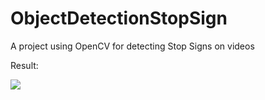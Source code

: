 # ObjectDetectionStopSign
A project using OpenCV for detecting Stop Signs on videos

Result: 

![](https://github.com/sa2urn/ObjectDetectionStopSign/blob/main/ObjectDetectStopSign.gif)
